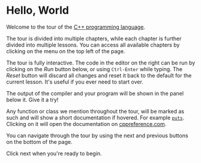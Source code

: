# Hello, World

Welcome to the tour of the [C++ programming language].

The tour is divided into multiple chapters, while each chapter is further
divided into multiple lessons. You can access all available chapters by
clicking on the menu on the top left of the page.

The tour is fully interactive. The code in the editor on the right can be run
by clicking on the *Run* button below, or using `Ctrl-Enter` while typing.
The *Reset* button will discard all changes and reset it back to the default for
the current lesson. It's useful if you ever need to start over.

The output of the compiler and your program will be shown in the panel below it.
Give it a try!

Any function or class we mention throughout the tour, will be marked as such and
will show a short documentation if hovered. For example [`puts`]. Clicking on it
will open the documentation on [cppreference.com](https://en.cppreference.com).

You can navigate through the tour by using the next and previous buttons
on the bottom of the page.

Click next when you're ready to begin.

[C++ programming language]: https://en.wikipedia.org/wiki/C%2B%2B
[`puts`]: https://en.cppreference.com/w/cpp/io/c/puts

